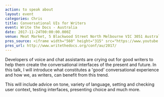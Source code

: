 ```yaml
---
action: to speak about
layout: event
categories: Chris
title: Conversational UIs for Writers
event: Write the Docs - Australia
date: 2017-11-24T00:00:00.000Z
venue: Meat Market, 5 Blackwood Street North Melbourne VIC 3051 Australia
pres_source: <iframe width="560" height="315" src="https://www.youtube.com/embed/_WECIeLBqu8" frameborder="0" gesture="media" allow="encrypted-media" allowfullscreen></iframe>
pres_url: http://www.writethedocs.org/conf/au/2017/
---
```


Developers of voice and chat assistants are crying out for good writers to help them create the conversational interfaces of the present and future. In this talk, I will introduce what constitutes a 'good' conversational experience and how we, as writers, can benefit from this trend.

This will include advice on tone, variety of language, setting and checking user context, testing interfaces, presenting choice and much more.
